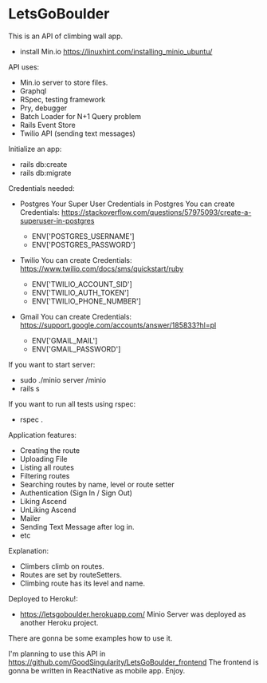 # LetsGoBoulder

This is an API of climbing wall app.
* install Min.io https://linuxhint.com/installing_minio_ubuntu/

API uses:
* Min.io server to store files.
* Graphql
* RSpec, testing framework
* Pry, debugger
* Batch Loader for N+1 Query problem
* Rails Event Store
* Twilio API (sending text messages)


Initialize an app:
* rails db:create
* rails db:migrate

Credentials needed:

- Postgres
Your Super User Credentials in Postgres
You can create Credentials: https://stackoverflow.com/questions/57975093/create-a-superuser-in-postgres
  * ENV['POSTGRES_USERNAME']
  * ENV['POSTGRES_PASSWORD']

- Twilio
You can create Credentials: https://www.twilio.com/docs/sms/quickstart/ruby
  * ENV['TWILIO_ACCOUNT_SID']
  * ENV['TWILIO_AUTH_TOKEN']
  * ENV['TWILIO_PHONE_NUMBER']

- Gmail
You can create Credentials: https://support.google.com/accounts/answer/185833?hl=pl
  * ENV['GMAIL_MAIL']
  * ENV['GMAIL_PASSWORD']

If you want to start server:
* sudo ./minio server /minio
* rails s


If you want to run all tests using rspec:
* rspec .


Application features:

- Creating the route
- Uploading File
- Listing all routes
- Filtering routes
- Searching routes by name, level or route setter
- Authentication (Sign In / Sign Out)
- Liking Ascend
- UnLiking Ascend
- Mailer
- Sending Text Message after log in.
- etc


Explanation:
- Climbers climb on routes. 
- Routes are set by routeSetters. 
- Climbing route has its level and name.


Deployed to Heroku!:
- https://letsgoboulder.herokuapp.com/
Minio Server was deployed as another Heroku project.

There are gonna be some examples how to use it.


I'm planning to use this API in https://github.com/GoodSingularity/LetsGoBoulder_frontend
The frontend is gonna be written in ReactNative as mobile app. Enjoy.
